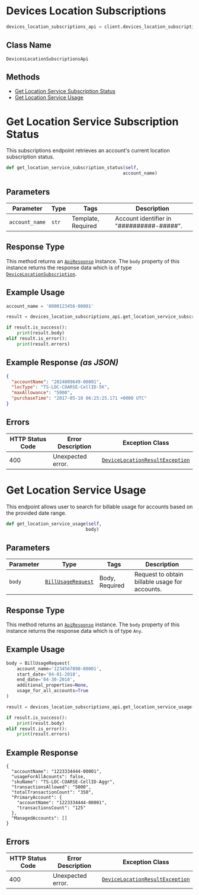 # Devices Location Subscriptions

```python
devices_location_subscriptions_api = client.devices_location_subscriptions
```

## Class Name

`DevicesLocationSubscriptionsApi`

## Methods

* [Get Location Service Subscription Status](../../doc/controllers/devices-location-subscriptions.md#get-location-service-subscription-status)
* [Get Location Service Usage](../../doc/controllers/devices-location-subscriptions.md#get-location-service-usage)


# Get Location Service Subscription Status

This subscriptions endpoint retrieves an account's current location subscription status.

```python
def get_location_service_subscription_status(self,
                                            account_name)
```

## Parameters

| Parameter | Type | Tags | Description |
|  --- | --- | --- | --- |
| `account_name` | `str` | Template, Required | Account identifier in "##########-#####". |

## Response Type

This method returns an [`ApiResponse`](../../doc/api-response.md) instance. The `body` property of this instance returns the response data which is of type [`DeviceLocationSubscription`](../../doc/models/device-location-subscription.md).

## Example Usage

```python
account_name = '0000123456-00001'

result = devices_location_subscriptions_api.get_location_service_subscription_status(account_name)

if result.is_success():
    print(result.body)
elif result.is_error():
    print(result.errors)
```

## Example Response *(as JSON)*

```json
{
  "accountName": "2024009649-00001",
  "locType": "TS-LOC-COARSE-CellID-5K",
  "maxAllowance": "5000",
  "purchaseTime": "2017-05-10 06:25:25.171 +0000 UTC"
}
```

## Errors

| HTTP Status Code | Error Description | Exception Class |
|  --- | --- | --- |
| 400 | Unexpected error. | [`DeviceLocationResultException`](../../doc/models/device-location-result-exception.md) |


# Get Location Service Usage

This endpoint allows user to search for billable usage for accounts based on the provided date range.

```python
def get_location_service_usage(self,
                              body)
```

## Parameters

| Parameter | Type | Tags | Description |
|  --- | --- | --- | --- |
| `body` | [`BillUsageRequest`](../../doc/models/bill-usage-request.md) | Body, Required | Request to obtain billable usage for accounts. |

## Response Type

This method returns an [`ApiResponse`](../../doc/api-response.md) instance. The `body` property of this instance returns the response data which is of type `Any`.

## Example Usage

```python
body = BillUsageRequest(
    account_name='1234567890-00001',
    start_date='04-01-2018',
    end_date='04-30-2018',
    additional_properties=None,
    usage_for_all_accounts=True
)

result = devices_location_subscriptions_api.get_location_service_usage(body)

if result.is_success():
    print(result.body)
elif result.is_error():
    print(result.errors)
```

## Example Response

```
{
  "accountName": "1223334444-00001",
  "usageForAllAcounts": false,
  "skuName": "TS-LOC-COARSE-CellID-Aggr",
  "transactionsAllowed": "5000",
  "totalTransactionCount": "350",
  "PrimaryAccount": {
    "accountName": "1223334444-00001",
    "transactionsCount": "125"
  },
  "ManagedAccounts": []
}
```

## Errors

| HTTP Status Code | Error Description | Exception Class |
|  --- | --- | --- |
| 400 | Unexpected error. | [`DeviceLocationResultException`](../../doc/models/device-location-result-exception.md) |

